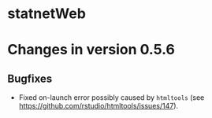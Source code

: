 statnetWeb
==========

# Changes in version 0.5.6

## Bugfixes

* Fixed on-launch error possibly caused by `htmltools` (see https://github.com/rstudio/htmltools/issues/147).
